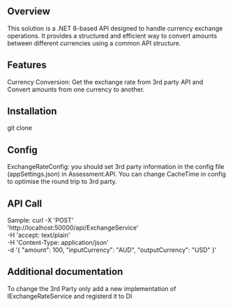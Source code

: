 ## Overview
This solution is a .NET 8-based API designed to handle currency exchange operations. It provides a structured and efficient way to convert amounts between different currencies using a common API structure.

## Features
Currency Conversion: Get the exchange rate from 3rd party API and Convert amounts from one currency to another.

## Installation
git clone 

## Config
ExchangeRateConfig: you should set 3rd party information in the config file (appSettings.json) in Assessment.API. You can change CacheTime in config to optimise the round trip to 3rd party.

## API Call
Sample: 
curl -X 'POST' \
  'http://localhost:50000/api/ExchangeService' \
  -H 'accept: text/plain' \
  -H 'Content-Type: application/json' \
  -d '{
  "amount": 100,
  "inputCurrency": "AUD",
  "outputCurrency": "USD"
}'

## Additional documentation
To change the 3rd Party only add a new implementation of IExchangeRateService and registerd it to DI